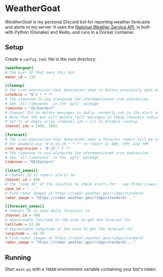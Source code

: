 # WeatherGoat

_WeatherGoat_ is my personal Discord bot for reporting weather forecasts and alerts to my server. It uses the [National Weather Service API](https://www.weather.gov/documentation/services-web-api), is built with Python (Disnake) and Redis, and runs in a Docker container.

## Setup

Create a `config.toml` file in the root directory:

```toml
[weathergoat]
# The user ID that owns this bot
owner_id = 123

[cleanup]
# The cron expression that determines when to delete previously sent messages
schedule = "0 5 * * *"
# The timezone to use alongside the aforementioned cron expression
# See `all_timezones` in the `pytz` package
timezone = "US/Eastern"
# Channel IDs to delete messages in daily, normally set to the alert and forecast channels to keep them tidy
# Note that the bot will delete *all* messages in these channels indiscriminately!
# Set to an empty array (channel_ids = []) to disable cleanup
channel_ids = [456, 789]

[forecast]
# The cron expression that determines when a forecast report will be sent
# For example use "0 8,13,19 * * *" to report at 8AM, 1PM, and 7PM
cron_expression = "0 13 * * *"
# The timezone to use alongside the aforementioned cron expression
# See `all_timezones` in the `pytz` package
timezone = "US/Eastern"

[[alert_zones]]
# Channel ID to report alerts to
channel_id = 456
# The "zone ID" of the location to check alerts for - see https://www.weather.gov/media/documentation/docs/NWS_Geolocation.pdf
zone_id = "..."
# Find radar images at https://radar.weather.gov/ridge/standard/
radar_image = "https://radar.weather.gov/ridge/standard/..."

[[forecast_zones]]
# Channel ID to send daily forecasts to
channel_id = 789
# Approximate latitude of the area to get the forecast for
latitude = 12.34
# Approximate longitude of the area to get the forecast for
longitude = -56.78
# Find radar images at https://radar.weather.gov/ridge/standard/
radar_image = "https://radar.weather.gov/ridge/standard/..."
```


## Running

Start `main.py` with a `TOKEN` environment variable containing your bot's token.
